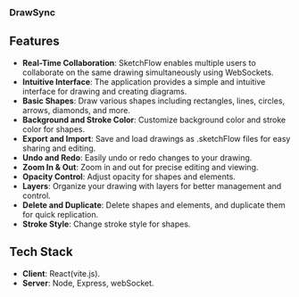 ### DrawSync

## Features

- **Real-Time Collaboration**: SketchFlow enables multiple users to collaborate on the same drawing simultaneously using WebSockets.
- **Intuitive Interface**: The application provides a simple and intuitive interface for drawing and creating diagrams.
- **Basic Shapes**: Draw various shapes including rectangles, lines, circles, arrows, diamonds, and more.
- **Background and Stroke Color**: Customize background color and stroke color for shapes.
- **Export and Import**: Save and load drawings as .sketchFlow files for easy sharing and editing.
- **Undo and Redo**: Easily undo or redo changes to your drawing.
- **Zoom In & Out**: Zoom in and out for precise editing and viewing.
- **Opacity Control**: Adjust opacity for shapes and elements.
- **Layers**: Organize your drawing with layers for better management and control.
- **Delete and Duplicate**: Delete shapes and elements, and duplicate them for quick replication.
- **Stroke Style**: Change stroke style for shapes.

## Tech Stack

- **Client**: React(vite.js).
- **Server**: Node, Express, webSocket.
